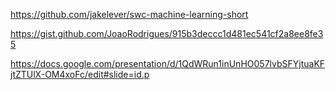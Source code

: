 https://github.com/jakelever/swc-machine-learning-short 

https://gist.github.com/JoaoRodrigues/915b3deccc1d481ec541cf2a8ee8fe35 

https://docs.google.com/presentation/d/1QdWRun1inUnHO057lvbSFYjtuaKFjtZTUlX-OM4xoFc/edit#slide=id.p
